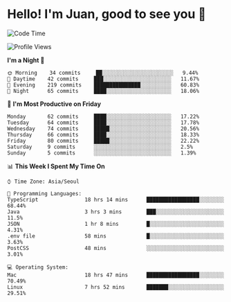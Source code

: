# Hello! I'm Juan, good to see you 👋

<!--
**Y-k-Y/Y-k-Y** is a ✨ _special_ ✨ repository because its `README.md` (this file) appears on your GitHub profile.

Here are some ideas to get you started:

- 🔭 I’m currently working on ...
- 🌱 I’m currently learning ...
- 👯 I’m looking to collaborate on ...
- 🤔 I’m looking for help with ...
- 💬 Ask me about ...
- 📫 How to reach me: ...
- 😄 Pronouns: ...
- ⚡ Fun fact: ...
-->
<!--
![Profile views](https://gpvc.arturio.dev/Y-k-Y)

[![Omid Nikrah StackOverflow](https://github-readme-stackoverflow.vercel.app/?userID=9517076)](https://stackoverflow.com/users/9517076/i-have-10-fingers)
-->

<!--START_SECTION:waka-->
![Code Time](http://img.shields.io/badge/Code%20Time-293%20hrs%2024%20mins-blue)

![Profile Views](http://img.shields.io/badge/Profile%20Views-0-blue)

**I'm a Night 🦉** 

```text
🌞 Morning    34 commits     ██░░░░░░░░░░░░░░░░░░░░░░░   9.44% 
🌆 Daytime    42 commits     ███░░░░░░░░░░░░░░░░░░░░░░   11.67% 
🌃 Evening    219 commits    ███████████████░░░░░░░░░░   60.83% 
🌙 Night      65 commits     ████░░░░░░░░░░░░░░░░░░░░░   18.06%

```
📅 **I'm Most Productive on Friday** 

```text
Monday       62 commits     ████░░░░░░░░░░░░░░░░░░░░░   17.22% 
Tuesday      64 commits     ████░░░░░░░░░░░░░░░░░░░░░   17.78% 
Wednesday    74 commits     █████░░░░░░░░░░░░░░░░░░░░   20.56% 
Thursday     66 commits     ████░░░░░░░░░░░░░░░░░░░░░   18.33% 
Friday       80 commits     █████░░░░░░░░░░░░░░░░░░░░   22.22% 
Saturday     9 commits      ░░░░░░░░░░░░░░░░░░░░░░░░░   2.5% 
Sunday       5 commits      ░░░░░░░░░░░░░░░░░░░░░░░░░   1.39%

```


📊 **This Week I Spent My Time On** 

```text
⌚︎ Time Zone: Asia/Seoul

💬 Programming Languages: 
TypeScript               18 hrs 14 mins      █████████████████░░░░░░░░   68.44% 
Java                     3 hrs 3 mins        ███░░░░░░░░░░░░░░░░░░░░░░   11.5% 
JSON                     1 hr 8 mins         █░░░░░░░░░░░░░░░░░░░░░░░░   4.31% 
.env file                58 mins             █░░░░░░░░░░░░░░░░░░░░░░░░   3.63% 
PostCSS                  48 mins             ░░░░░░░░░░░░░░░░░░░░░░░░░   3.01%

💻 Operating System: 
Mac                      18 hrs 47 mins      █████████████████░░░░░░░░   70.49% 
Linux                    7 hrs 52 mins       ███████░░░░░░░░░░░░░░░░░░   29.51%

```


<!--END_SECTION:waka-->
